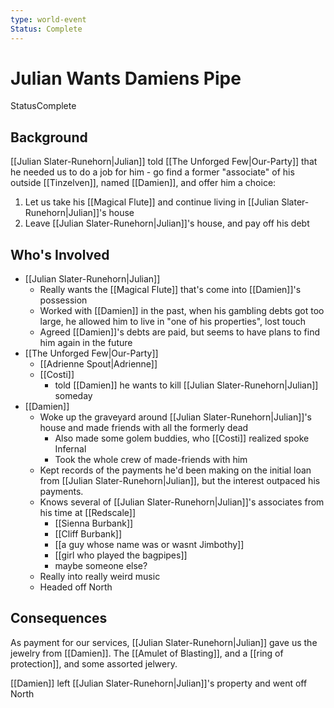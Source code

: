 ```yaml
---
type: world-event
Status: Complete
---
```


# Julian Wants Damiens Pipe
<span class="dataview inline-field"><span class="inline-field-key">Status</span><span class="inline-field-value">Complete</span></span>

## Background
[[Julian Slater-Runehorn|Julian]] told [[The Unforged Few|Our-Party]] that he needed us to do a job for him - go find a former "associate" of his outside [[Tinzelven]], named [[Damien]], and offer him a choice:

1) Let us take his [[Magical Flute]] and continue living in [[Julian Slater-Runehorn|Julian]]'s house 
2) Leave [[Julian Slater-Runehorn|Julian]]'s house, and pay off his debt

## Who's Involved
* [[Julian Slater-Runehorn|Julian]]
	* Really wants the [[Magical Flute]] that's come into [[Damien]]'s possession
	* Worked with [[Damien]] in the past, when his gambling debts got too large, he allowed him to live in "one of his properties", lost touch
	* Agreed [[Damien]]'s debts are paid, but seems to have plans to find him again in the future
* [[The Unforged Few|Our-Party]]
	* [[Adrienne Spout|Adrienne]]
	* [[Costi]]
		* told [[Damien]] he wants to kill [[Julian Slater-Runehorn|Julian]] someday
* [[Damien]]
	* Woke up the graveyard around [[Julian Slater-Runehorn|Julian]]'s house and made friends with all the formerly dead
		* Also made some golem buddies, who [[Costi]] realized spoke Infernal
		* Took the whole crew of made-friends with him
	* Kept records of the payments he'd been making on the initial loan from [[Julian Slater-Runehorn|Julian]], but the interest outpaced his payments.
	* Knows several of [[Julian Slater-Runehorn|Julian]]'s associates from his time at [[Redscale]]
		* [[Sienna Burbank]]
		* [[Cliff Burbank]]
		*  [[a guy whose name was or wasnt Jimbothy]]
		* [[girl who played the bagpipes]]
		* maybe someone else? 
	* Really into really weird music
	* Headed off North

## Consequences

As payment  for our services, [[Julian Slater-Runehorn|Julian]] gave us the jewelry from [[Damien]]. The [[Amulet of Blasting]], and a [[ring of protection]], and some assorted jelwery.

[[Damien]] left [[Julian Slater-Runehorn|Julian]]'s property and went off North
